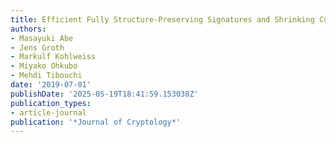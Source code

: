 ```yaml
---
title: Efficient Fully Structure-Preserving Signatures and Shrinking Commitments
authors:
- Masayuki Abe
- Jens Groth
- Markulf Kohlweiss
- Miyako Ohkubo
- Mehdi Tibouchi
date: '2019-07-01'
publishDate: '2025-05-19T18:41:59.153038Z'
publication_types:
- article-journal
publication: '*Journal of Cryptology*'
---
```

